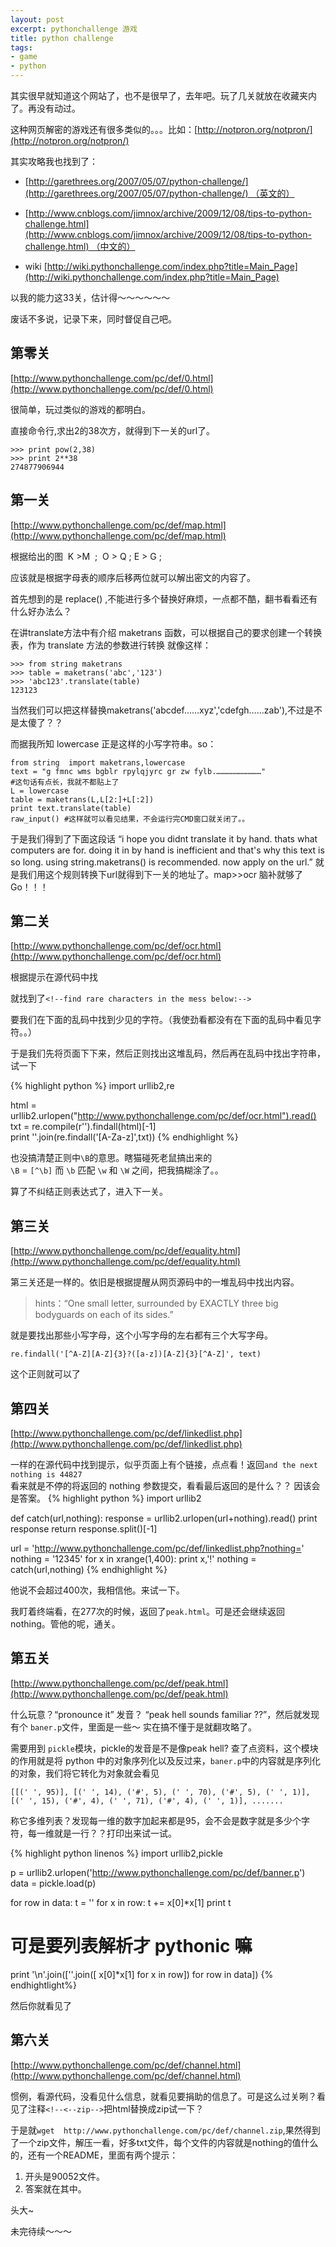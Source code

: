 ```yaml
---
layout: post
excerpt: pythonchallenge 游戏
title: python challenge
tags:
- game
- python
---
```





其实很早就知道这个网站了，也不是很早了，去年吧。玩了几关就放在收藏夹内了。再没有动过。

这种网页解密的游戏还有很多类似的。。。比如：[http://notpron.org/notpron/](http://notpron.org/notpron/)

其实攻略我也找到了：

	
  * [http://garethrees.org/2007/05/07/python-challenge/](http://garethrees.org/2007/05/07/python-challenge/) （英文的）

	
  * [http://www.cnblogs.com/jimnox/archive/2009/12/08/tips-to-python-challenge.html](http://www.cnblogs.com/jimnox/archive/2009/12/08/tips-to-python-challenge.html) （中文的）

	
  * wiki [http://wiki.pythonchallenge.com/index.php?title=Main_Page](http://wiki.pythonchallenge.com/index.php?title=Main_Page)


以我的能力这33关，估计得～～～～～～

废话不多说，记录下来，同时督促自己吧。


## 第零关
[http://www.pythonchallenge.com/pc/def/0.html](http://www.pythonchallenge.com/pc/def/0.html)


很简单，玩过类似的游戏的都明白。

直接命令行,求出2的38次方，就得到下一关的url了。

    
    >>> print pow(2,38)
    >>> print 2**38
    274877906944


## 第一关
[http://www.pythonchallenge.com/pc/def/map.html](http://www.pythonchallenge.com/pc/def/map.html)


根据给出的图  K >M  ;  O > Q ; E > G ;

应该就是根据字母表的顺序后移两位就可以解出密文的内容了。

首先想到的是 replace() ,不能进行多个替换好麻烦，一点都不酷，翻书看看还有什么好办法么？

在讲translate方法中有介绍 maketrans 函数，可以根据自己的要求创建一个转换表，作为 translate 方法的参数进行转换
就像这样：

    
    >>> from string maketrans
    >>> table = maketrans('abc','123')
    >>> 'abc123'.translate(table)
    123123


当然我们可以把这样替换maketrans('abcdef……xyz','cdefgh……zab'),不过是不是太傻了？？

而据我所知 lowercase 正是这样的小写字符串。so：

    
    from string  import maketrans,lowercase
    text = "g fmnc wms bgblr rpylqjyrc gr zw fylb.…………………………"
    #这句话有点长，我就不都贴上了
    L = lowercase
    table = maketrans(L,L[2:]+L[:2])
    print text.translate(table)
    raw_input() #这样就可以看见结果，不会运行完CMD窗口就关闭了。。


于是我们得到了下面这段话
“i hope you didnt translate it by hand. thats what computers are for. doing it in by hand is
inefficient and that's why this text is so long. using string.maketrans() is recommended. now
apply on the url.”
就是我们用这个规则转换下url就得到下一关的地址了。map>>ocr 脑补就够了
Go！！！


## 第二关
[http://www.pythonchallenge.com/pc/def/ocr.html](http://www.pythonchallenge.com/pc/def/ocr.html)

根据提示在源代码中找

就找到了`<!--find rare characters in the mess below:-->`

要我们在下面的乱码中找到少见的字符。（我使劲看都没有在下面的乱码中看见字符。。）

于是我们先将页面下下来，然后正则找出这堆乱码，然后再在乱码中找出字符串，试一下

{% highlight python %}
import urllib2,re

html = urllib2.urlopen("http://www.pythonchallenge.com/pc/def/ocr.html").read()
txt = re.compile(r'<!--([^\B]+?)-->').findall(html)[-1]  
print ''.join(re.findall('[A-Za-z]',txt))
{% endhighlight %}

也没搞清楚正则中`\B`的意思。瞎猫碰死老鼠搞出来的  
`\B` = `[^\b]` 而 `\b` 匹配 `\w` 和 `\W` 之间，把我搞糊涂了。。

算了不纠结正则表达式了，进入下一关。


## 第三关
[http://www.pythonchallenge.com/pc/def/equality.html](http://www.pythonchallenge.com/pc/def/equality.html)

第三关还是一样的。依旧是根据提醒从网页源码中的一堆乱码中找出内容。

>hints：“One small letter, surrounded by EXACTLY three big bodyguards on each of its sides.”

就是要找出那些小写字母，这个小写字母的左右都有三个大写字母。

`re.findall('[^A-Z][A-Z]{3}?([a-z])[A-Z]{3}[^A-Z]', text)`

这个正则就可以了

## 第四关
[http://www.pythonchallenge.com/pc/def/linkedlist.php](http://www.pythonchallenge.com/pc/def/linkedlist.php)

一样的在源代码中找到提示，似乎页面上有个链接，点点看！返回`and the next nothing is 44827`   
看来就是不停的将返回的 nothing 参数提交，看看最后返回的是什么？？
因该会是答案。
{% highlight python %}
import urllib2

def catch(url,nothing):
	response = urllib2.urlopen(url+nothing).read()
	print response
	return response.split()[-1]

url = 'http://www.pythonchallenge.com/pc/def/linkedlist.php?nothing='
nothing = '12345'
for x in xrange(1,400):
	print x,'!'
	nothing = catch(url,nothing)
{% endhighlight %}

他说不会超过400次，我相信他。来试一下。

我盯着终端看，在277次的时候，返回了`peak.html`。可是还会继续返回 nothing。管他的呢，通关。

## 第五关
[http://www.pythonchallenge.com/pc/def/peak.html](http://www.pythonchallenge.com/pc/def/peak.html)


什么玩意？“pronounce it” 发音？ “peak hell sounds familiar ??”，然后就发现有个 `baner.p`文件，里面是一些〜 实在搞不懂于是就翻攻略了。

需要用到 `pickle`模块，pickle的发音是不是像peak hell? 查了点资料，这个模块的作用就是将 python 中的对象序列化以及反过来，`baner.p`中的内容就是序列化的对象，我们将它转化为对象就会看见

	[[(' ', 95)], [(' ', 14), ('#', 5), (' ', 70), ('#', 5), (' ', 1)], [(' ', 15), ('#', 4), (' ', 71), ('#', 4), (' ', 1)], .......

称它多维列表？发现每一维的数字加起来都是95，会不会是数字就是多少个字符，每一维就是一行？？打印出来试一试。

{% highlight python  linenos %}
import urllib2,pickle

p = urllib2.urlopen('http://www.pythonchallenge.com/pc/def/banner.p')
data = pickle.load(p)

for row in data:
	t = ''
	for x in row:
		t += x[0]*x[1]
	print t

# 可是要列表解析才 pythonic 嘛
print '\n'.join([''.join([ x[0]*x[1] for x in row]) for row in data])
{% endhightlight%}

然后你就看见了

## 第六关
[http://www.pythonchallenge.com/pc/def/channel.html](http://www.pythonchallenge.com/pc/def/channel.html)

惯例，看源代码，没看见什么信息，就看见要捐助的信息了。可是这么过关咧？看见了注释`<!--<--zip-->`把html替换成zip试一下？

于是就`wget  http://www.pythonchallenge.com/pc/def/channel.zip`,果然得到了一个zip文件，解压一看，好多txt文件，每个文件的内容就是nothing的值什么的，还有一个README，里面有两个提示：

1. 开头是90052文件。
2. 答案就在其中。

头大~




























未完待续～～～
